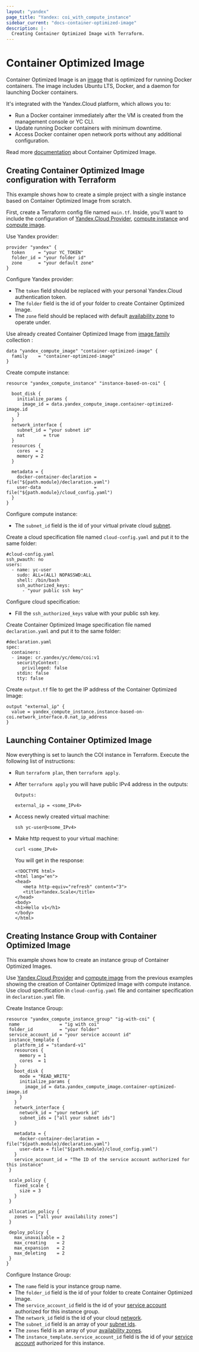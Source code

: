 ```yaml
---
layout: "yandex"
page_title: "Yandex: coi_with_compute_instance"
sidebar_current: "docs-container-optimized-image"
description: |-
  Creating Container Optimized Image with Terraform.
---
```


# Container Optimized Image

Container Optimized Image is an [image](https://cloud.yandex.com/docs/compute/concepts/image) that is optimized for running Docker containers. 
The image includes Ubuntu LTS, Docker, and a daemon for launching Docker containers.

It's integrated with the Yandex.Cloud platform, which allows you to:

* Run a Docker container immediately after the VM is created from the management console or YC CLI.
* Update running Docker containers with minimum downtime.
* Access Docker container open network ports without any additional configuration.

Read more [documentation](https://cloud.yandex.com/docs/container-registry/concepts/coi) about Container Optimized Image.

## Creating Container Optimized Image configuration with Terraform

This example shows how to create a simple project with a single instance based on Container Optimized Image from scratch.
 
First, create a Terraform config file named ```main.tf```. Inside, you'll want to include the configuration of 
[Yandex.Cloud Provider](https://www.terraform.io/docs/providers/yandex/index.html), 
[compute instance](https://www.terraform.io/docs/providers/yandex/r/compute_instance.html)
and [compute image](https://www.terraform.io/docs/providers/yandex/d/datasource_compute_image.html).

Use Yandex provider:

```hcl
provider "yandex" {
  token     = "your YC_TOKEN"
  folder_id = "your folder id"
  zone      = "your default zone"
}
```

Configure Yandex provider:

* The `token` field should be replaced with your personal Yandex.Cloud authentication token.
* The `folder` field is the id of your folder to create Container Optimized Image.
* The `zone` field should be replaced with default [availability zone]((https://cloud.yandex.com/docs/overview/concepts/geo-scope)) to operate under.

Use already created Container Optimized Image from [image family](https://cloud.yandex.com/docs/compute/concepts/images#family) collection :

```hcl
data "yandex_compute_image" "container-optimized-image" {
  family    = "container-optimized-image"
}
```

Create compute instance:

```hcl
resource "yandex_compute_instance" "instance-based-on-coi" {

  boot_disk {
    initialize_params {
      image_id = data.yandex_compute_image.container-optimized-image.id
    }
  }
  network_interface {
    subnet_id = "your subnet id"
    nat       = true
  }
  resources {
    cores  = 2
    memory = 2
  }

  metadata = {
    docker-container-declaration = file("${path.module}/declaration.yaml")
    user-data                    = file("${path.module}/cloud_config.yaml")
  }
}
```

Configure compute instance:

* The `subnet_id` field is the id of your virtual private cloud [subnet](https://www.terraform.io/docs/providers/yandex/d/datasource_vpc_subnet.html).

Create a cloud specification file named  ```cloud-config.yaml``` and put it to the same folder:

```hcl
#cloud-config.yaml
ssh_pwauth: no
users:
  - name: yc-user
    sudo: ALL=(ALL) NOPASSWD:ALL
    shell: /bin/bash
    ssh_authorized_keys:
      - "your public ssh key"
```

Configure cloud specification:

* Fill the `ssh_authorized_keys` value with your public ssh key.

Create Container Optimized Image specification file named ```declaration.yaml``` and put it to the same folder:

```hcl
#declaration.yaml
spec:
  containers:
  - image: cr.yandex/yc/demo/coi:v1
    securityContext:
      privileged: false
    stdin: false
    tty: false
```

Create ```output.tf``` file to get the IP address of the Container Optimized Image:

```hcl
output "external_ip" {
  value = yandex_compute_instance.instance-based-on-coi.network_interface.0.nat_ip_address
}
```

## Launching Container Optimized Image

Now everything is set to launch the COI instance in Terraform. Execute the following list of instructions:

* Run ```terraform plan```, then ```terraform apply```.

* After ```terraform apply``` you will have public IPv4 address in the outputs:
  
  ```hcl
  Outputs:

  external_ip = <some_IPv4>
  ```
* Access newly created virtual machine:
  
  ```hcl
  ssh yc-user@<some_IPv4>
  ```

* Make http request to your virtual machine:
  
  ```hcl
  curl <some_IPv4>
  ```
  
  You will get in the response:
  
  ```hcl
  <!DOCTYPE html>
  <html lang="en">
  <head>
     <meta http-equiv="refresh" content="3">
     <title>Yandex.Scale</title>
  </head>
  <body>
  <h1>Hello v1</h1>
  </body>
  </html>
  ```
  
## Creating Instance Group with Container Optimized Image

This example shows how to create an instance group of Container Optimized Images. 

Use [Yandex.Cloud Provider](https://www.terraform.io/docs/providers/yandex/index.html) and [compute image](https://www.terraform.io/docs/providers/yandex/d/datasource_compute_image.html) 
from the previous examples showing the creation of Container Optimized Image with compute instance. 
Use cloud specification in ```cloud-config.yaml``` file and container specification in ```declaration.yaml``` file.

Create Instance Group:

 ```hcl
resource "yandex_compute_instance_group" "ig-with-coi" {
  name               = "ig with coi"
  folder_id          = "your folder"
  service_account_id = "your service account id"
  instance_template {
    platform_id = "standard-v1"
    resources {
      memory = 1
      cores  = 1
    }
    boot_disk {
      mode = "READ_WRITE"
      initialize_params {
        image_id = data.yandex_compute_image.container-optimized-image.id
      }
    }
    network_interface {
      network_id = "your network id"
      subnet_ids = ["all your subnet ids"]
    }

    metadata = {
      docker-container-declaration = file("${path.module}/declaration.yaml")
      user-data = file("${path.module}/cloud_config.yaml")
    }
    service_account_id = "The ID of the service account authorized for this instance"
  }

  scale_policy {
    fixed_scale {
      size = 3
    }
  }

  allocation_policy {
    zones = ["all your availability zones"]
  }

  deploy_policy {
    max_unavailable = 2
    max_creating    = 2
    max_expansion   = 2
    max_deleting    = 2
  }
}
 ```

Configure Instance Group:

* The `name` field is your instance group name.
* The `folder_id` field is the id of your folder to create Container Optimized Image.
* The `service_account_id` field is the id of your [service account](https://cloud.yandex.com/docs/iam/concepts/users/service-accounts) authorized for this instance group.
* The `network_id` field is the id of your cloud [network](https://cloud.yandex.com/docs/vpc/concepts/network#network).
* The `subnet_id` field is an array of your [subnet ids](https://cloud.yandex.com/docs/vpc/concepts/network#subnet).
* The `zones` field is an array of your [availability zones](https://cloud.yandex.com/docs/overview/concepts/geo-scope).
* The `instance_template.service_account_id` field is the id of your [service account](https://cloud.yandex.com/docs/iam/concepts/users/service-accounts) authorized for this instance.
